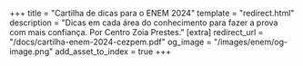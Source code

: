 +++
title = "Cartilha de dicas para o ENEM 2024"
template = "redirect.html"
description = "Dicas em cada área do conhecimento para fazer a prova com mais confiança. Por Centro Zoia Prestes."
[extra]
redirect_url = "/docs/cartilha-enem-2024-cezpem.pdf"
og_image = "/images/enem/og-image.png"
add_asset_to_index = true
+++